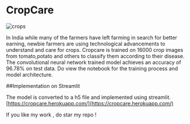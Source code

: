 # CropCare
![crops](https://user-images.githubusercontent.com/63863911/182625506-c10c5dcb-c7c7-4072-b160-7fb7fc0e01f8.jpg)

In India while many of the farmers have left farming in search for better earning, newbie farmers are using technological advancements
to understand and care for crops.
Cropcare is trained on 16000 crop images from tomato,potato and others to classify them according to their disease. The convolutional neural network 
trained model achieves an accuracy of 96.78% on test data. Do view the notebook for the training process and model architecture. 

##Implementation on Streamlit

The model is converted to a h5 file and implemented using streamlit.
[https://cropcare.herokuapp.com/](https://cropcare.herokuapp.com/)

If you like my work , do star my repo ! 
